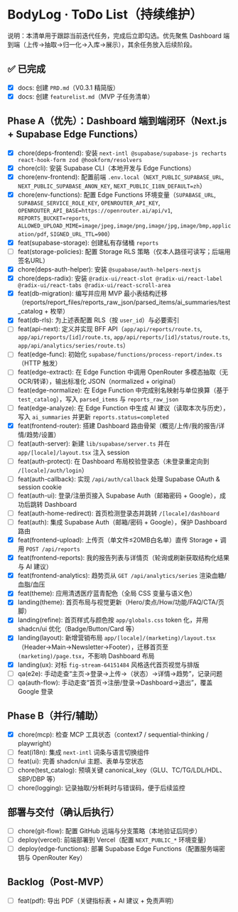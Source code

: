 # BodyLog · ToDo List（持续维护）

说明：本清单用于跟踪当前迭代任务，完成后立即勾选。优先聚焦 Dashboard 端到端（上传→抽取→归一化→入库→展示），其余任务放入后续阶段。

## ✅ 已完成
- [x] docs: 创建 `PRD.md`（V0.3.1 精简版）
- [x] docs: 创建 `featurelist.md`（MVP 子任务清单）

## Phase A（优先）：Dashboard 端到端闭环（Next.js + Supabase Edge Functions）
- [x] chore(deps-frontend): 安装 `next-intl @supabase/supabase-js recharts react-hook-form zod @hookform/resolvers`
- [x] chore(cli): 安装 Supabase CLI（本地开发与 Edge Functions）
- [x] chore(env-frontend): 配置前端 `.env.local`（`NEXT_PUBLIC_SUPABASE_URL`, `NEXT_PUBLIC_SUPABASE_ANON_KEY`, `NEXT_PUBLIC_I18N_DEFAULT=zh`）
- [x] chore(env-functions): 配置 Edge Functions 环境变量（`SUPABASE_URL`, `SUPABASE_SERVICE_ROLE_KEY`, `OPENROUTER_API_KEY`, `OPENROUTER_API_BASE=https://openrouter.ai/api/v1`, `REPORTS_BUCKET=reports`, `ALLOWED_UPLOAD_MIME=image/jpeg,image/png,image/jpg,image/bmp,application/pdf`, `SIGNED_URL_TTL=900`）
- [x] feat(supabase-storage): 创建私有存储桶 `reports`
- [ ] feat(storage-policies): 配置 Storage RLS 策略（仅本人路径可读写；后端用签名URL）
- [x] chore(deps-auth-helper): 安装 `@supabase/auth-helpers-nextjs`
- [x] chore(deps-radix): 安装 `@radix-ui/react-slot @radix-ui/react-label @radix-ui/react-tabs @radix-ui/react-scroll-area`
- [x] feat(db-migration): 编写并应用 MVP 最小表结构迁移（reports/report_files/reports_raw_json/parsed_items/ai_summaries/test_catalog + 枚举）
- [x] feat(db-rls): 为上述表配置 RLS（按 `user_id`）与必要索引
- [ ] feat(api-next): 定义并实现 BFF API（`app/api/reports/route.ts`, `app/api/reports/[id]/route.ts`, `app/api/reports/[id]/status/route.ts`, `app/api/analytics/series/route.ts`）
- [ ] feat(edge-func): 初始化 `supabase/functions/process-report/index.ts`（HTTP 触发）
- [ ] feat(edge-extract): 在 Edge Function 中调用 OpenRouter 多模态抽取（无 OCR/转译），输出标准化 JSON（normalized + original）
- [ ] feat(edge-normalize): 在 Edge Function 中完成别名映射与单位换算（基于 `test_catalog`），写入 `parsed_items` 与 `reports_raw_json`
- [ ] feat(edge-analyze): 在 Edge Function 中生成 AI 建议（读取本次与历史），写入 `ai_summaries` 并更新 `reports.status=completed`
- [x] feat(frontend-router): 搭建 Dashboard 路由骨架（概览/上传/我的报告/详情/趋势/设置）
- [ ] feat(auth-server): 新建 `lib/supabase/server.ts` 并在 `app/[locale]/layout.tsx` 注入 session
- [ ] feat(auth-protect): 在 Dashboard 布局校验登录态（未登录重定向到 `/[locale]/auth/login`）
- [ ] feat(auth-callback): 实现 `/api/auth/callback` 处理 Supabase OAuth & session cookie
- [ ] feat(auth-ui): 登录/注册页接入 Supabase Auth（邮箱密码 + Google），成功后跳转 Dashboard
- [ ] feat(auth-home-redirect): 首页检测登录态并跳转 `/[locale]/dashboard`
- [ ] feat(auth): 集成 Supabase Auth（邮箱/密码 + Google），保护 Dashboard 路由
- [x] feat(frontend-upload): 上传页（单文件≤20MB白名单）直传 Storage + 调用 `POST /api/reports`
- [x] feat(frontend-reports): 我的报告列表与详情页（轮询或刷新获取结构化结果与 AI 建议）
- [x] feat(frontend-analytics): 趋势页从 `GET /api/analytics/series` 渲染血糖/血脂/血压
- [x] feat(theme): 应用清透医疗蓝青配色（全局 CSS 变量与语义色）
- [x] landing(theme): 首页布局与视觉更新（Hero/卖点/How/功能/FAQ/CTA/页脚）
- [x] landing(refine): 首页样式与颜色按 `app/globals.css` token 化，并用 shadcn/ui 优化（Badge/Button/Card 等）
- [x] landing(layout): 新增营销布局 `app/[locale]/(marketing)/layout.tsx`（Header→Main→Newsletter→Footer），迁移首页至 `(marketing)/page.tsx`，不影响 Dashboard 布局
- [x] landing(ux): 对标 `fig-stream-64151484` 风格迭代首页视觉与排版
- [ ] qa(e2e): 手动走查“主页→登录→上传→（状态）→详情→趋势”，记录问题
- [ ] qa(auth-flow): 手动走查“首页→注册/登录→Dashboard→退出”，覆盖 Google 登录

## Phase B（并行/辅助）
- [x] chore(mcp): 检查 MCP 工具状态（context7 / sequential-thinking / playwright）
- [ ] feat(i18n): 集成 `next-intl` 词条与语言切换组件
- [ ] feat(ui): 完善 shadcn/ui 主题、表单与空状态
- [ ] chore(test_catalog): 预填关键 canonical_key（GLU、TC/TG/LDL/HDL、SBP/DBP 等）
- [ ] chore(logging): 记录抽取/分析耗时与错误码，便于后续监控

## 部署与交付（确认后执行）
- [ ] chore(git-flow): 配置 GitHub 远端与分支策略（本地验证后同步）
- [ ] deploy(vercel): 前端部署到 Vercel（配置 `NEXT_PUBLIC_*` 环境变量）
- [ ] deploy(edge-functions): 部署 Supabase Edge Functions（配置服务端密钥与 OpenRouter Key）

## Backlog（Post‑MVP）
- [ ] feat(pdf): 导出 PDF（关键指标表 + AI 建议 + 免责声明）
